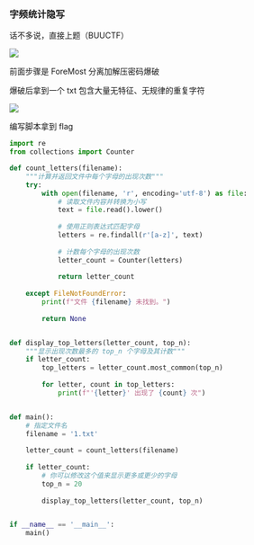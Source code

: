 ### 字频统计隐写

话不多说，直接上题（BUUCTF）

![](https://pic1.imgdb.cn/item/67711945d0e0a243d4ec2044.jpg)

前面步骤是 ForeMost 分离加解压密码爆破

爆破后拿到一个 txt 包含大量无特征、无规律的重复字符

![](https://pic1.imgdb.cn/item/67711a5ad0e0a243d4ec2065.jpg)

编写脚本拿到 flag

```python
import re
from collections import Counter

def count_letters(filename):
    """计算并返回文件中每个字母的出现次数"""
    try:
        with open(filename, 'r', encoding='utf-8') as file:
            # 读取文件内容并转换为小写
            text = file.read().lower()
            
            # 使用正则表达式匹配字母
            letters = re.findall(r'[a-z]', text)
            
            # 计数每个字母的出现次数
            letter_count = Counter(letters)
            
            return letter_count
        
    except FileNotFoundError:
        print(f"文件 {filename} 未找到。")
        
        return None


def display_top_letters(letter_count, top_n):
    """显示出现次数最多的 top_n 个字母及其计数"""
    if letter_count:
        top_letters = letter_count.most_common(top_n)
        
        for letter, count in top_letters:
            print(f"'{letter}' 出现了 {count} 次")


def main():
    # 指定文件名
    filename = '1.txt'
    
    letter_count = count_letters(filename)
    
    if letter_count:
        # 你可以修改这个值来显示更多或更少的字母
        top_n = 20
        
        display_top_letters(letter_count, top_n)


if __name__ == '__main__':
    main()
```

